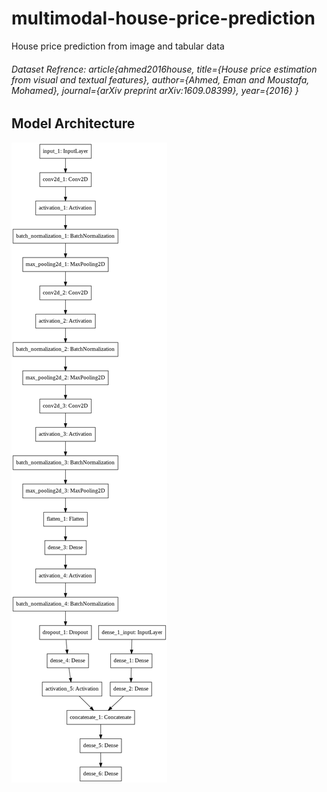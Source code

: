# multimodal-house-price-prediction
House price prediction from image and tabular data

###### Dataset Refrence: article{ahmed2016house, title={House price estimation from visual and textual features}, author={Ahmed, Eman and Moustafa, Mohamed}, journal={arXiv preprint arXiv:1609.08399}, year={2016} }

## Model Architecture
![model-architecture](model.png)



